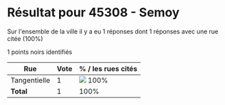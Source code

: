 # Résultat pour 45308 - Semoy

Sur l'ensemble de la ville il y a eu 1 réponses dont 1 réponses avec une rue citée (100%)

1 points noirs identifiés

| Rue | Vote | % / les rues cités|
|-----|------|-------------------|
| Tangentielle | 1 | <img src="../../img/bar_100.gif" />&nbsp;100%|
| **Total** | 1 | 100%|
